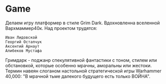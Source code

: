 # Game
Делаем игру платформер в стиле Grim Dark. Вдохновленна вселенной Вархмаммер40к.
Над проектом трудятся: 
```
Иван Лидовской
Георгий Остапчук 
Аксентий Арнаут 
Алибеков Мустафа 
```
Гримдарк - поджанр спекулятивной фантастики с тоном, стилем или обстановкой, которые особенно мрачны, аморальны или жестоки. Термин навеян слоганом настольной стратегической игры Warhammer 40,000: "В мрачной тьме далекого будущего есть только ВОЙНА".
